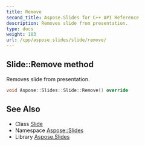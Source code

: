 ```yaml
---
title: Remove
second_title: Aspose.Slides for C++ API Reference
description: Removes slide from presentation.
type: docs
weight: 183
url: /cpp/aspose.slides/slide/remove/
---
```

## Slide::Remove method


Removes slide from presentation.

```cpp
void Aspose::Slides::Slide::Remove() override
```


## See Also

* Class [Slide](../)
* Namespace [Aspose::Slides](../../)
* Library [Aspose.Slides](../../../)
